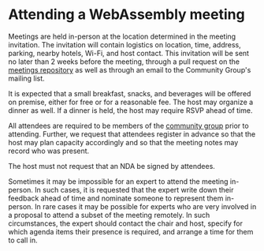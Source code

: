 # Attending a WebAssembly meeting

Meetings are held in-person at the location determined in the meeting
invitation. The invitation will contain logistics on location, time, address,
parking, nearby hotels, Wi-Fi, and host contact. This invitation will be sent no
later than 2 weeks before the meeting, through a pull request on the
[meetings repository](https://github.com/WebAssembly/meetings) as well as
through an email to the Community Group's mailing list.

It is expected that a small breakfast, snacks, and beverages will be offered on
premise, either for free or for a reasonable fee. The host may organize a dinner
as well. If a dinner is held, the host may require RSVP ahead of time.

All attendees are required to be members of the
[community group](https://w3.org/community/webassembly/) prior to attending. Further, we
request that attendees register in advance so that the host may plan capacity
accordingly and so that the meeting notes may record who was present.

The host must not request that an NDA be signed by attendees.

Sometimes it may be impossible for an expert to attend the meeting in-person. In
such cases, it is requested that the expert write down their feedback ahead of
time and nominate someone to represent them in-person. In rare cases it may be
possible for experts who are very involved in a proposal to attend a subset of
the meeting remotely. In such circumstances, the expert should contact the chair
and host, specify for which agenda items their presence is required, and arrange
a time for them to call in.
